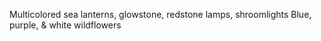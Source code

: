 Multicolored sea lanterns, glowstone, redstone lamps, shroomlights
Blue, purple, & white wildflowers
